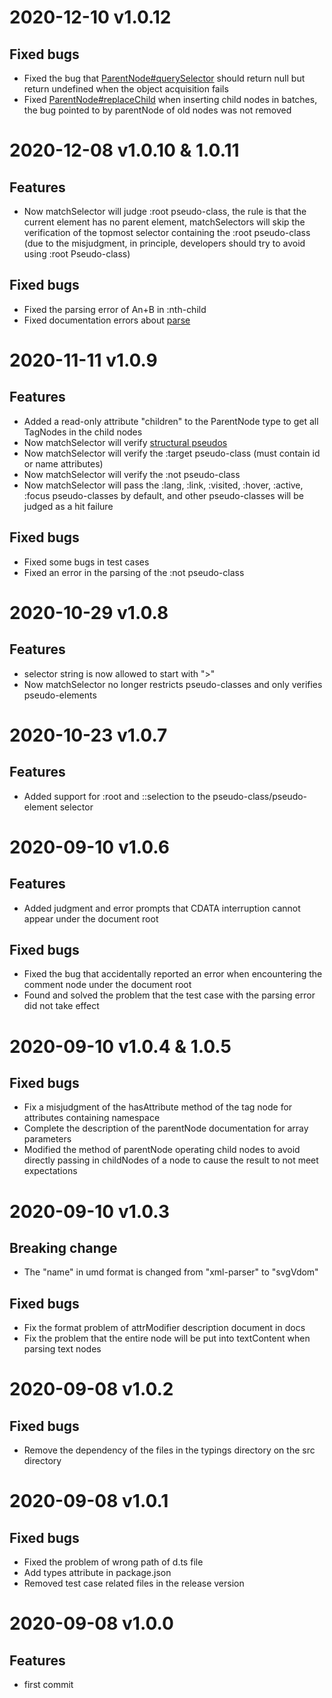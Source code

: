 # 2020-12-10 v1.0.12

## Fixed bugs

- Fixed the bug that [ParentNode#querySelector](docs/en/parent-node.md#parentnodeprototypequeryselectorselector-tselector) should return null but return undefined when the object acquisition fails
- Fixed [ParentNode#replaceChild](docs/en/parent-node.md#parentnodeprototypereplacechildnewchild-inode--inode-oldchild-inode) when inserting child nodes in batches, the bug pointed to by parentNode of old nodes was not removed

# 2020-12-08 v1.0.10 & 1.0.11

## Features

- Now matchSelector will judge :root pseudo-class, the rule is that the current element has no parent element, matchSelectors will skip the verification of the topmost selector containing the :root pseudo-class (due to the misjudgment, in principle, developers should try to avoid using :root Pseudo-class)

## Fixed bugs

- Fixed the parsing error of An+B in :nth-child
- Fixed documentation errors about [parse](docs/en/parse.md)

# 2020-11-11 v1.0.9

## Features

- Added a read-only attribute "children" to the ParentNode type to get all TagNodes in the child nodes
- Now matchSelector will verify [structural pseudos](https://drafts.csswg.org/selectors-4/#structural-pseudos)
- Now matchSelector will verify the :target pseudo-class (must contain id or name attributes)
- Now matchSelector will verify the :not pseudo-class
- Now matchSelector will pass the :lang, :link, :visited, :hover, :active, :focus pseudo-classes by default, and other pseudo-classes will be judged as a hit failure

## Fixed bugs

- Fixed some bugs in test cases
- Fixed an error in the parsing of the :not pseudo-class

# 2020-10-29 v1.0.8

## Features

- selector string is now allowed to start with ">"
- Now matchSelector no longer restricts pseudo-classes and only verifies pseudo-elements

# 2020-10-23 v1.0.7

## Features

- Added support for :root and ::selection to the pseudo-class/pseudo-element selector

# 2020-09-10 v1.0.6

## Features

- Added judgment and error prompts that CDATA interruption cannot appear under the document root

## Fixed bugs

- Fixed the bug that accidentally reported an error when encountering the comment node under the document root
- Found and solved the problem that the test case with the parsing error did not take effect

# 2020-09-10 v1.0.4 & 1.0.5

## Fixed bugs

- Fix a misjudgment of the hasAttribute method of the tag node for attributes containing namespace
- Complete the description of the parentNode documentation for array parameters
- Modified the method of parentNode operating child nodes to avoid directly passing in childNodes of a node to cause the result to not meet expectations

# 2020-09-10 v1.0.3

## Breaking change

- The "name" in umd format is changed from "xml-parser" to "svgVdom"

## Fixed bugs

- Fix the format problem of attrModifier description document in docs
- Fix the problem that the entire node will be put into textContent when parsing text nodes

# 2020-09-08 v1.0.2

## Fixed bugs

- Remove the dependency of the files in the typings directory on the src directory

# 2020-09-08 v1.0.1

## Fixed bugs

- Fixed the problem of wrong path of d.ts file
- Add types attribute in package.json
- Removed test case related files in the release version

# 2020-09-08 v1.0.0

## Features

- first commit
